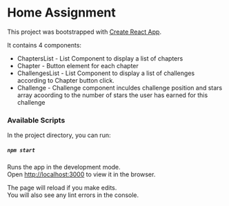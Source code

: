 # Home Assignment

This project was bootstrapped with [Create React App](https://github.com/facebook/create-react-app). <br>

It contains 4 components:
- ChaptersList - List Component to display a list of chapters
- Chapter - Button element for each chapter
- ChallengesList - List Component to display a list of challenges according to Chapter button click.
- Challenge - Challenge component inculdes challenge position and stars array acoording to the number of stars the user has earned for this challenge  

### Available Scripts

In the project directory, you can run:

##### `npm start`

Runs the app in the development mode.<br>
Open [http://localhost:3000](http://localhost:3000) to view it in the browser.

The page will reload if you make edits.<br>
You will also see any lint errors in the console.

